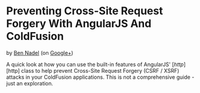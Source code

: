 
# Preventing Cross-Site Request Forgery With AngularJS And ColdFusion

by [Ben Nadel][bennadel] (on [Google+][google-plus])

A quick look at how you can use the built-in features of AngularJS' [$http][$http] class
to help prevent Cross-Site Request Forgery (CSRF / XSRF) attacks in your ColdFusion 
applications. This is not a comprehensive guide - just an exploration.


[bennadel]: http://www.bennadel.com
[google-plus]: https://plus.google.com/108976367067760160494?rel=author
[$http]: http://code.angularjs.org/1.2.4/docs/api/ng.$http